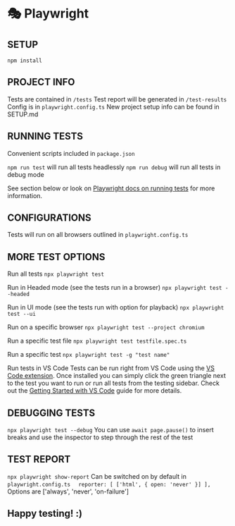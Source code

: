 # 🎭 Playwright

## SETUP
```npm install```

## PROJECT INFO
Tests are contained in ```/tests```
Test report will be generated in ```/test-results```
Config is in ```playwright.config.ts```
New project setup info can be found in SETUP.md

## RUNNING TESTS
Convenient scripts included in ```package.json```

```npm run test``` will run all tests headlessly
```npm run debug``` will run all tests in debug mode

See section below or look on [Playwright docs on running tests](https://playwright.dev/docs/running-tests) for more information.

## CONFIGURATIONS
Tests will run on all browsers outlined in ```playwright.config.ts```

## MORE TEST OPTIONS
Run all tests
```npx playwright test```

Run in Headed mode (see the tests run in a browser)
```npx playwright test --headed```

Run in UI mode (see the tests run with option for playback)
```npx playwright test --ui```

Run on a specific browser
```npx playwright test --project chromium```

Run a specific test file
```npx playwright test testfile.spec.ts```

Run a specific test
```npx playwright test -g "test name"```

Run tests in VS Code
Tests can be run right from VS Code using the [VS Code extension](https://marketplace.visualstudio.com/items?itemName=ms-playwright.playwright). Once installed you can simply click the green triangle next to the test you want to run or run all tests from the testing sidebar. Check out the [Getting Started with VS Code](https://playwright.dev/docs/getting-started-vscode#running-tests) guide for more details.

## DEBUGGING TESTS
```npx playwright test --debug```
You can use ```await page.pause()``` to insert breaks and use the inspector to step through the rest of the test

## TEST REPORT
```npx playwright show-report```
Can be switched on by default in ```playwright.config.ts```
```  reporter: [ ['html', { open: 'never' }] ],``` Options are ['always', 'never', 'on-failure']


## Happy testing! :) 